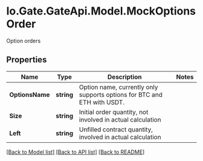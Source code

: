 
# Io.Gate.GateApi.Model.MockOptionsOrder

Option orders

## Properties

Name | Type | Description | Notes
------------ | ------------- | ------------- | -------------
**OptionsName** | **string** | Option name, currently only supports options for BTC and ETH with USDT. | 
**Size** | **string** | Initial order quantity, not involved in actual calculation | 
**Left** | **string** | Unfilled contract quantity, involved in actual calculation | 

[[Back to Model list]](../README.md#documentation-for-models)
[[Back to API list]](../README.md#documentation-for-api-endpoints)
[[Back to README]](../README.md)
